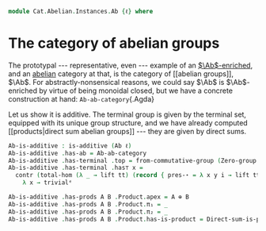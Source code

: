 <!--
```agda
open import Algebra.Group.Cat.FinitelyComplete
open import Algebra.Group.Cat.Base
open import Algebra.Group.Subgroup
open import Algebra.Group.Ab.Sum
open import Algebra.Group.Ab

open import Cat.Diagram.Equaliser
open import Cat.Diagram.Product
open import Cat.Abelian.Base
open import Cat.Prelude
```
-->

```agda
module Cat.Abelian.Instances.Ab {ℓ} where
```

<!--
```agda
open is-additive.Coequaliser
open is-additive.Terminal
open is-pre-abelian
open is-additive
```
-->

# The category of abelian groups

The prototypal --- representative, even --- example of an
[$\Ab$-enriched], and an [abelian] category at that, is the category of
[[abelian groups]], $\Ab$. For abstractly-nonsensical reasons, we could
say $\Ab$ is $\Ab$-enriched by virtue of being monoidal closed, but we
have a concrete construction at hand: `Ab-ab-category`{.Agda}

[$\Ab$-enriched]: Cat.Abelian.Base.html#ab-enriched-categories
[abelian]: Cat.Abelian.Base.html#pre-abelian-abelian-categories

Let us show it is additive. The terminal group is given by the terminal
set, equipped with its unique group structure, and we have already
computed [[products|direct sum abelian groups]] --- they are given by
direct sums.

```agda
Ab-is-additive : is-additive (Ab ℓ)
Ab-is-additive .has-ab = Ab-ab-category
Ab-is-additive .has-terminal .top = from-commutative-group (Zero-group {ℓ}) (λ x y → refl)
Ab-is-additive .has-terminal .has⊤ x =
  contr (total-hom (λ _ → lift tt) (record { pres-⋆ = λ x y i → lift tt }))
    λ x → trivialᵉ

Ab-is-additive .has-prods A B .Product.apex = A ⊕ B
Ab-is-additive .has-prods A B .Product.π₁ = _
Ab-is-additive .has-prods A B .Product.π₂ = _
Ab-is-additive .has-prods A B .Product.has-is-product = Direct-sum-is-product
```
